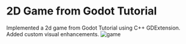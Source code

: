 # 2D Game from Godot Tutorial
Implemented a 2d game from Godot Tutorial using C++ GDExtension. Added custom visual enhancements.
![game](https://github.com/user-attachments/assets/c3ad87bb-bf64-4a5c-b8d1-6839b640ce49)
